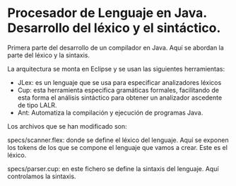 # Procesador de Lenguaje en Java. Desarrollo del léxico y el sintáctico.

Primera parte del desarrollo de un compilador en Java. Aquí se abordan la parte del léxico y la sintaxis.

La arquitectura se monta en Eclipse y se usan las siguientes herramientas:

- JLex: es un lenguaje que se usa para especificar analizadores léxicos
- Cup: esta herramienta especifica gramáticas formales, facilitando de esta forma el análisis sintáctico para obtener un analizador ascedente de tipo LALR.
- Ant: Automatiza la compilación y ejecución de programas Java.  

Los archivos que se han modificado son:

specs/scanner.flex: donde se define el léxico del lenguaje. Aquí se exponen los tokens de los que se compone el lenguaje que vamos a crear. Este es el léxico.

specs/parser.cup: en este fichero se define la sintaxis del lenguaje. Aquí controlamos la sintaxis.

